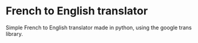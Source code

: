 # French to English translator
Simple French to English translator made in python, using the google trans library.
